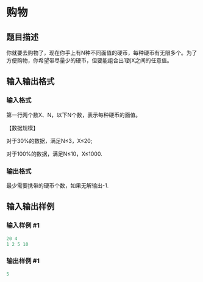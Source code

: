 # 购物

## 题目描述

你就要去购物了，现在你手上有N种不同面值的硬币，每种硬币有无限多个。为了方便购物，你希望带尽量少的硬币，但要能组合出1到X之间的任意值。

## 输入输出格式

### 输入格式

第一行两个数X、N，以下N个数，表示每种硬币的面值。

【数据规模】

对于30%的数据，满足N≤3，X≤20;

对于100%的数据，满足N≤10，X≤1000.

### 输出格式

最少需要携带的硬币个数，如果无解输出-1.

## 输入输出样例

### 输入样例 #1

```cpp
20 4
1 2 5 10
```


### 输出样例 #1

```cpp
5
```


